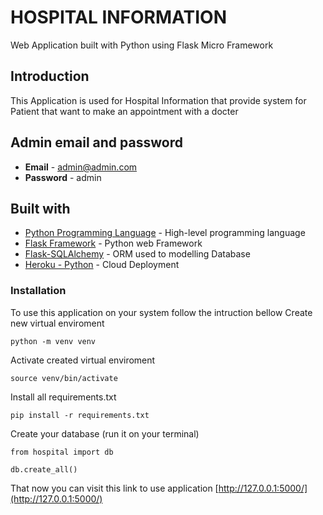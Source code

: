 # HOSPITAL INFORMATION
Web Application built with Python using Flask Micro Framework

## Introduction
This Application is used for Hospital Information that provide system for Patient that want to make an appointment with a docter

## Admin email and password
* **Email** - admin@admin.com
* **Password** - admin


## Built with
* [Python Programming Language](https://www.python.org/) - High-level programming language
* [Flask Framework](https://flask.palletsprojects.com/en/2.0.x/) - Python web Framework
* [Flask-SQLAlchemy](https://flask-sqlalchemy.palletsprojects.com/en/2.x/) - ORM used to modelling Database
* [Heroku - Python](https://devcenter.heroku.com/categories/python-support) - Cloud Deployment

### Installation
To use this application on your system follow the intruction bellow
Create new virtual enviroment

```
python -m venv venv
```

Activate created virtual enviroment

```
source venv/bin/activate
``` 

Install all requirements.txt
```
pip install -r requirements.txt
```

Create your database (run it on your terminal)
```
from hospital import db

db.create_all()
```

That now you can visit this link to use application [http://127.0.0.1:5000/](http://127.0.0.1:5000/)